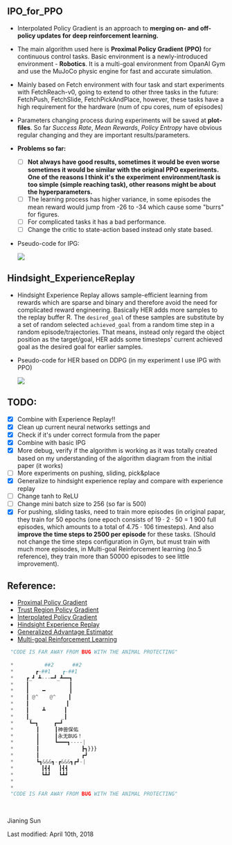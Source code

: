 ## IPO_for_PPO

- Interpolated Policy Gradient is an approach to **merging on- and off-policy updates for deep reinforcement learning.**

- The main algorithm used here is **Proximal Policy Gradient (PPO)** for continuous control tasks. Basic environment is a newly-introduced environment - **Robotics**. It is a multi-goal environment from OpanAI Gym and use the MuJoCo physic engine for fast and accurate simulation. 

- Mainly based on Fetch environment with four task and start experiments with FetchReach-v0, going to extend to other three tasks in the future: FetchPush, FetchSlide, FetchPickAndPlace, however, these tasks have a high requirement for the hardware (num of cpu cores, num of episodes)

- Parameters changing process during experiments will be saved at **plot-files**. So far *Success Rate*, *Mean Rewards*, *Policy Entropy* have obvious regular changing and they are important results/parameters.

- **Problems so far:**
  - [ ] **Not always have good results, sometimes it would be even worse sometimes it would be similar with the original PPO experiments. One of the reasons I think it's the experiment environment/task is too simple (simple reaching task), other reasons might be about the hyperparameters.**
  - [ ] The learning process has higher variance, in some episodes the mean reward would jump from -26 to -34 which cause some "burrs" for figures.
  - [ ] For complicated tasks it has a bad performance.
  - [ ] Change the critic to state-action based instead only state based.

- Pseudo-code for IPG:

  ![](https://ws3.sinaimg.cn/large/006tNc79gy1fq1pkn1c05j314i0jqgr1.jpg)


## Hindsight_ExperienceReplay

- Hindsight Experience Replay allows sample-efficient learning from rewards which are sparse and binary and therefore avoid the need for complicated reward engineering. Basically HER adds more samples to the replay buffer R. The `desired_goal` of these samples are substitute by a set of random selected `achieved_goal` from a random time step in a random episode/trajectories. That means, instead only regard the object position as the target/goal, HER adds some timesteps' current achieved goal as the desired goal for earlier samples.

- Pseudo-code for HER based on DDPG (in my experiment I use IPG with PPO)

  ![](https://ws4.sinaimg.cn/large/006tKfTcgy1fq83lve7xoj318u0zcalx.jpg)

## TODO:

- [x] Combine with Experience Replay!!
- [x] Clean up current neural networks settings and 
- [x] Check if it's under correct formula from the paper
- [x] Combine with basic IPG
- [x] More debug, verify if the algorithm is working as it was totally created based on my understanding of the algorithm diagram from the initial paper (it works)
- [ ] More experiments on pushing, sliding, pick&place
- [x] Generalize to hindsight experience replay and compare with experience replay 
- [ ] Change tanh to ReLU
- [ ] Change mini batch size to 256 (so far is 500)
- [x] For pushing, sliding tasks, need to train more episodes (in original papar, they train for 50 epochs (one epoch consists of 19 · 2 · 50 = 1 900 full episodes, which amounts to a total of 4.75 · 106 timesteps). And also **improve the time steps to 2500 per episode** for these tasks. (Should not change the time steps configuration in Gym, but must train with much more episodes, in Multi-goal Reinforcement learning (no.5 reference), they train more than 50000 episodes to see little improvement).

## Reference:

- [Proximal Policy Gradient](https://arxiv.org/pdf/1707.02286.pdf)
- [Trust Region Policy Gradient](https://arxiv.org/pdf/1502.05477.pdf)
- [Interpolated Policy Gradient](https://arxiv.org/pdf/1706.00387.pdf)
- [Hindsight Experience Replay](http://papers.nips.cc/paper/7090-hindsight-experience-replay.pdf)
- [Generalized Advantage Estimator](https://arxiv.org/pdf/1506.02438.pdf)
- [Multi-goal Reinforcement Learning](https://d4mucfpksywv.cloudfront.net/research-covers/ingredients-for-robotics-research/technical-report.pdf)

```Python
 "CODE IS FAR AWAY FROM BUG WITH THE ANIMAL PROTECTING"
 
 *          ##2      ##2
 *       ┏-##1　  ┏-##1
 *    ┏_┛ ┻---━┛_┻━━┓
 *    ┃　　　        ┃　　　　 
 *    ┃　　 ━　      ┃　　　 
 *    ┃ @^　  @^    ┃　　 
 *    ┃　　　　　　  ┃
 *    ┃　　 ┻　　　 ┃
 *    ┃_　　　　　 _┃
 *     ┗━┓　　　┏━┛
 *    　　┃　　　┃神兽保佑
 *    　　┃　　　┃永无BUG！
 *    　　┃　　　┗━━━┓----|
 *    　　┃　　　　　　　  ┣┓}}}
 *    　　┃　　　　　　　  ┏┛
 *    　　┗┓&&&┓-┏&&&┓┏┛-|
 *    　　　┃┫┫　 ┃┫┫
 *    　　　┗┻┛　 ┗┻┛
 *
 *
 "CODE IS FAR AWAY FROM BUG WITH THE ANIMAL PROTECTING"
```

​	

Jianing Sun

Last modified: April 10th, 2018